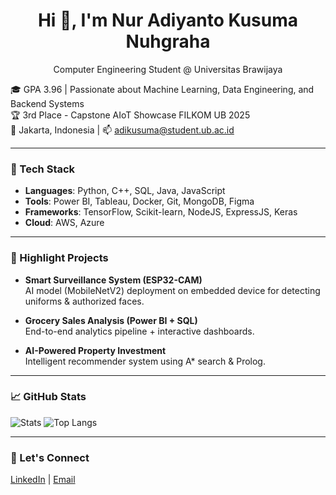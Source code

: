 <h1 align="center">Hi 👋, I'm Nur Adiyanto Kusuma Nuhgraha</h1>
<p align="center">Computer Engineering Student @ Universitas Brawijaya</p>

🎓 GPA 3.96 | Passionate about Machine Learning, Data Engineering, and Backend Systems  
🏆 3rd Place - Capstone AIoT Showcase FILKOM UB 2025  
📍 Jakarta, Indonesia | 📫 adikusuma@student.ub.ac.id

---

### 🔧 Tech Stack
- **Languages**: Python, C++, SQL, Java, JavaScript  
- **Tools**: Power BI, Tableau, Docker, Git, MongoDB, Figma  
- **Frameworks**: TensorFlow, Scikit-learn, NodeJS, ExpressJS, Keras  
- **Cloud**: AWS, Azure  

---

### 🔬 Highlight Projects
- **Smart Surveillance System (ESP32-CAM)**  
  AI model (MobileNetV2) deployment on embedded device for detecting uniforms & authorized faces.

- **Grocery Sales Analysis (Power BI + SQL)**  
  End-to-end analytics pipeline + interactive dashboards.

- **AI-Powered Property Investment**  
  Intelligent recommender system using A* search & Prolog.

---

### 📈 GitHub Stats
![Stats](https://github-readme-stats.vercel.app/api?username=adiikusuma&show_icons=true&theme=gruvbox)
![Top Langs](https://github-readme-stats.vercel.app/api/top-langs/?username=adiikusuma&layout=compact&theme=gruvbox)

---

### 🔗 Let's Connect
[LinkedIn](https://www.linkedin.com/in/adiikusuma/) | [Email](mailto:adikusuma@student.ub.ac.id)
